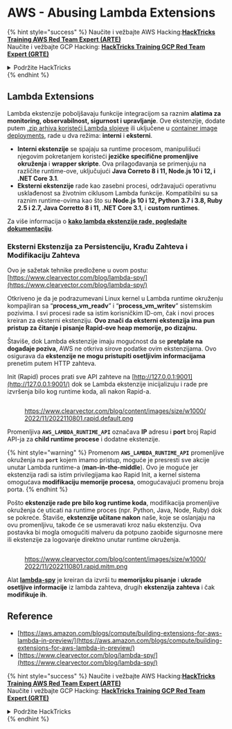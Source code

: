 # AWS - Abusing Lambda Extensions

{% hint style="success" %}
Naučite i vežbajte AWS Hacking:<img src="/.gitbook/assets/image.png" alt="" data-size="line">[**HackTricks Training AWS Red Team Expert (ARTE)**](https://training.hacktricks.xyz/courses/arte)<img src="/.gitbook/assets/image.png" alt="" data-size="line">\
Naučite i vežbajte GCP Hacking: <img src="/.gitbook/assets/image (2).png" alt="" data-size="line">[**HackTricks Training GCP Red Team Expert (GRTE)**<img src="/.gitbook/assets/image (2).png" alt="" data-size="line">](https://training.hacktricks.xyz/courses/grte)

<details>

<summary>Podržite HackTricks</summary>

* Proverite [**planove pretplate**](https://github.com/sponsors/carlospolop)!
* **Pridružite se** 💬 [**Discord grupi**](https://discord.gg/hRep4RUj7f) ili [**telegram grupi**](https://t.me/peass) ili **pratite** nas na **Twitteru** 🐦 [**@hacktricks\_live**](https://twitter.com/hacktricks\_live)**.**
* **Delite hakovanje trikove slanjem PR-ova na** [**HackTricks**](https://github.com/carlospolop/hacktricks) i [**HackTricks Cloud**](https://github.com/carlospolop/hacktricks-cloud) github repozitorijume.

</details>
{% endhint %}

## Lambda Extensions

Lambda ekstenzije poboljšavaju funkcije integracijom sa raznim **alatima za monitoring, observabilnost, sigurnost i upravljanje**. Ove ekstenzije, dodate putem [.zip arhiva koristeći Lambda slojeve](https://docs.aws.amazon.com/lambda/latest/dg/configuration-layers.html) ili uključene u [container image deployments](https://aws.amazon.com/blogs/compute/working-with-lambda-layers-and-extensions-in-container-images/), rade u dva režima: **interni** i **eksterni**.

* **Interni ekstenzije** se spajaju sa runtime procesom, manipulišući njegovim pokretanjem koristeći **jezičke specifične promenljive okruženja** i **wrapper skripte**. Ova prilagođavanja se primenjuju na različite runtime-ove, uključujući **Java Correto 8 i 11, Node.js 10 i 12, i .NET Core 3.1**.
* **Eksterni ekstenzije** rade kao zasebni procesi, održavajući operativnu usklađenost sa životnim ciklusom Lambda funkcije. Kompatibilni su sa raznim runtime-ovima kao što su **Node.js 10 i 12, Python 3.7 i 3.8, Ruby 2.5 i 2.7, Java Corretto 8 i 11, .NET Core 3.1**, i **custom runtimes**.

Za više informacija o [**kako lambda ekstenzije rade, pogledajte dokumentaciju**](https://docs.aws.amazon.com/lambda/latest/dg/runtimes-extensions-api.html).

### Eksterni Ekstenzija za Persistenciju, Krađu Zahteva i Modifikaciju Zahteva

Ovo je sažetak tehnike predložene u ovom postu: [https://www.clearvector.com/blog/lambda-spy/](https://www.clearvector.com/blog/lambda-spy/)

Otkriveno je da je podrazumevani Linux kernel u Lambda runtime okruženju kompajliran sa “**process\_vm\_readv**” i “**process\_vm\_writev**” sistemskim pozivima. I svi procesi rade sa istim korisničkim ID-om, čak i novi proces kreiran za eksterni ekstenziju. **Ovo znači da eksterni ekstenzija ima pun pristup za čitanje i pisanje Rapid-ove heap memorije, po dizajnu.**

Štaviše, dok Lambda ekstenzije imaju mogućnost da se **pretplate na događaje poziva**, AWS ne otkriva sirove podatke ovim ekstenzijama. Ovo osigurava da **ekstenzije ne mogu pristupiti osetljivim informacijama** prenetim putem HTTP zahteva.

Init (Rapid) proces prati sve API zahteve na [http://127.0.0.1:9001](http://127.0.0.1:9001/) dok se Lambda ekstenzije inicijalizuju i rade pre izvršenja bilo kog runtime koda, ali nakon Rapid-a.

<figure><img src="../../../../.gitbook/assets/image (90).png" alt=""><figcaption><p><a href="https://www.clearvector.com/blog/content/images/size/w1000/2022/11/2022110801.rapid.default.png">https://www.clearvector.com/blog/content/images/size/w1000/2022/11/2022110801.rapid.default.png</a></p></figcaption></figure>

Promenljiva **`AWS_LAMBDA_RUNTIME_API`** označava **IP** adresu i **port** broj Rapid API-ja za **child runtime procese** i dodatne ekstenzije.

{% hint style="warning" %}
Promenom **`AWS_LAMBDA_RUNTIME_API`** promenljive okruženja na **`port`** kojem imamo pristup, moguće je presresti sve akcije unutar Lambda runtime-a (**man-in-the-middle**). Ovo je moguće jer ekstenzija radi sa istim privilegijama kao Rapid Init, a kernel sistema omogućava **modifikaciju memorije procesa**, omogućavajući promenu broja porta.
{% endhint %}

Pošto **ekstenzije rade pre bilo kog runtime koda**, modifikacija promenljive okruženja će uticati na runtime proces (npr. Python, Java, Node, Ruby) dok se pokreće. Štaviše, **ekstenzije učitane nakon** naše, koje se oslanjaju na ovu promenljivu, takođe će se usmeravati kroz našu ekstenziju. Ova postavka bi mogla omogućiti malveru da potpuno zaobiđe sigurnosne mere ili ekstenzije za logovanje direktno unutar runtime okruženja.

<figure><img src="../../../../.gitbook/assets/image (3) (4).png" alt=""><figcaption><p><a href="https://www.clearvector.com/blog/content/images/size/w1000/2022/11/2022110801.rapid.mitm.png">https://www.clearvector.com/blog/content/images/size/w1000/2022/11/2022110801.rapid.mitm.png</a></p></figcaption></figure>

Alat [**lambda-spy**](https://github.com/clearvector/lambda-spy) je kreiran da izvrši tu **memorijsku pisanje** i **ukrade osetljive informacije** iz lambda zahteva, drugih **ekstenzija** **zahteva** i čak **modifikuje ih**.

## Reference

* [https://aws.amazon.com/blogs/compute/building-extensions-for-aws-lambda-in-preview/](https://aws.amazon.com/blogs/compute/building-extensions-for-aws-lambda-in-preview/)
* [https://www.clearvector.com/blog/lambda-spy/](https://www.clearvector.com/blog/lambda-spy/)

{% hint style="success" %}
Naučite i vežbajte AWS Hacking:<img src="/.gitbook/assets/image.png" alt="" data-size="line">[**HackTricks Training AWS Red Team Expert (ARTE)**](https://training.hacktricks.xyz/courses/arte)<img src="/.gitbook/assets/image.png" alt="" data-size="line">\
Naučite i vežbajte GCP Hacking: <img src="/.gitbook/assets/image (2).png" alt="" data-size="line">[**HackTricks Training GCP Red Team Expert (GRTE)**<img src="/.gitbook/assets/image (2).png" alt="" data-size="line">](https://training.hacktricks.xyz/courses/grte)

<details>

<summary>Podržite HackTricks</summary>

* Proverite [**planove pretplate**](https://github.com/sponsors/carlospolop)!
* **Pridružite se** 💬 [**Discord grupi**](https://discord.gg/hRep4RUj7f) ili [**telegram grupi**](https://t.me/peass) ili **pratite** nas na **Twitteru** 🐦 [**@hacktricks\_live**](https://twitter.com/hacktricks\_live)**.**
* **Delite hakovanje trikove slanjem PR-ova na** [**HackTricks**](https://github.com/carlospolop/hacktricks) i [**HackTricks Cloud**](https://github.com/carlospolop/hacktricks-cloud) github repozitorijume.

</details>
{% endhint %}
